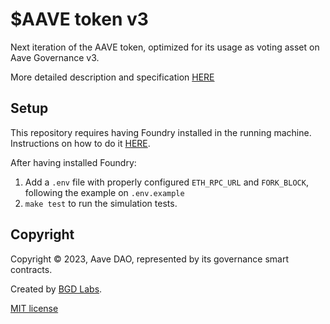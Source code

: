 # $AAVE token v3

Next iteration of the AAVE token, optimized for its usage as voting asset on Aave Governance v3.

More detailed description and specification [HERE](./properties.md)

## Setup

This repository requires having Foundry installed in the running machine. Instructions on how to do it [HERE](https://github.com/foundry-rs/foundry#installation).

After having installed Foundry:
1. Add a `.env` file with properly configured `ETH_RPC_URL` and `FORK_BLOCK`, following the example on `.env.example` 
2. `make test` to run the simulation tests.

## Copyright

Copyright © 2023, Aave DAO, represented by its governance smart contracts.

Created by [BGD Labs](https://bgdlabs.com/).

[MIT license](./LICENSE)